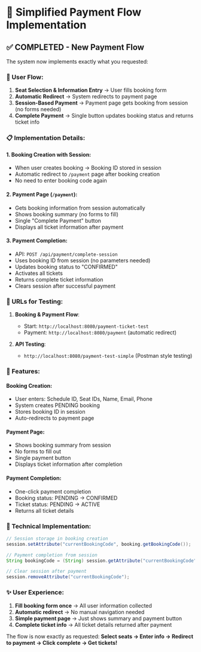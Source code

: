 # 🎫 Simplified Payment Flow Implementation

## ✅ **COMPLETED - New Payment Flow**

The system now implements exactly what you requested:

### **🔄 User Flow:**

1. **Seat Selection & Information Entry** → User fills booking form
2. **Automatic Redirect** → System redirects to payment page  
3. **Session-Based Payment** → Payment page gets booking from session (no forms needed)
4. **Complete Payment** → Single button updates booking status and returns ticket info

### **📋 Implementation Details:**

#### **1. Booking Creation with Session:**
- When user creates booking → Booking ID stored in session
- Automatic redirect to `/payment` page after booking creation
- No need to enter booking code again

#### **2. Payment Page (`/payment`):**
- Gets booking information from session automatically
- Shows booking summary (no forms to fill)
- Single "Complete Payment" button
- Displays all ticket information after payment

#### **3. Payment Completion:**
- API: `POST /api/payment/complete-session`
- Uses booking ID from session (no parameters needed)
- Updates booking status to "CONFIRMED"
- Activates all tickets
- Returns complete ticket information
- Clears session after successful payment

### **🚀 URLs for Testing:**

1. **Booking & Payment Flow**: 
   - Start: `http://localhost:8080/payment-ticket-test`
   - Payment: `http://localhost:8080/payment` (automatic redirect)

2. **API Testing**:
   - `http://localhost:8080/payment-test-simple` (Postman style testing)

### **📱 Features:**

#### **Booking Creation:**
- User enters: Schedule ID, Seat IDs, Name, Email, Phone
- System creates PENDING booking
- Stores booking ID in session
- Auto-redirects to payment page

#### **Payment Page:**
- Shows booking summary from session
- No forms to fill out
- Single payment button
- Displays ticket information after completion

#### **Payment Completion:**
- One-click payment completion
- Booking status: PENDING → CONFIRMED
- Ticket status: PENDING → ACTIVE
- Returns all ticket details

### **🔧 Technical Implementation:**

```java
// Session storage in booking creation
session.setAttribute("currentBookingCode", booking.getBookingCode());

// Payment completion from session
String bookingCode = (String) session.getAttribute("currentBookingCode");

// Clear session after payment
session.removeAttribute("currentBookingCode");
```

### **✨ User Experience:**
1. **Fill booking form once** → All user information collected
2. **Automatic redirect** → No manual navigation needed  
3. **Simple payment page** → Just shows summary and payment button
4. **Complete ticket info** → All ticket details returned after payment

The flow is now exactly as requested: **Select seats → Enter info → Redirect to payment → Click complete → Get tickets!**
